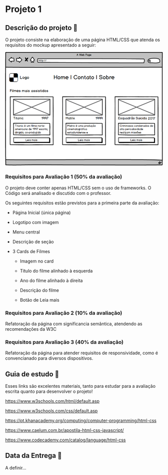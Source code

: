 # Projeto 1

## Descrição do projeto :ghost:

O projeto consiste na elaboração de uma página HTML/CSS que atenda os requisitos do mockup apresentado a seguir:

![Mockup do site](./Mockup.png)

### Requisitos para Avaliação 1 (50% da avaliação)

O projeto deve conter apenas HTML/CSS sem o uso de frameworks. O Código será analisado e discutido com o professor.

Os seguintes requisitos estão previstos para a primeira parte da avaliação:

* Página Inicial (única página)

* Logotipo com imagem

* Menu central

* Descrição de seção

* 3 Cards de Filmes

  * Imagem no card
  
  * Título do filme alinhado à esquerda
  
  * Ano do filme alinhado à direita
  
  * Descrição do filme
  
  * Botão de Leia mais

### Requisitos para Avaliação 2 (10% da avaliação)

Refatoração da página com significancia semântica, atendendo as recomendações da W3C


### Requisitos para Avaliação 3 (40% da avaliação)

Refatoração da página para atender requisitos de responsividade, como é convencianado para diversos dispositivos.

## Guia de estudo :ghost:

Esses links são excelentes materiais, tanto para estudar para a avaliação escrita quanto para desenvolver o projeto!

https://www.w3schools.com/html/default.asp

https://www.w3schools.com/css/default.asp

https://pt.khanacademy.org/computing/computer-programming/html-css

https://www.caelum.com.br/apostila-html-css-javascript/

https://www.codecademy.com/catalog/language/html-css

## Data da Entrega :ghost:

A definir...



